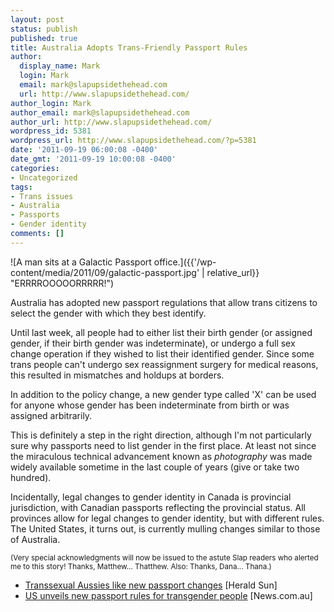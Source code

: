 ```yaml
---
layout: post
status: publish
published: true
title: Australia Adopts Trans-Friendly Passport Rules
author:
  display_name: Mark
  login: Mark
  email: mark@slapupsidethehead.com
  url: http://www.slapupsidethehead.com/
author_login: Mark
author_email: mark@slapupsidethehead.com
author_url: http://www.slapupsidethehead.com/
wordpress_id: 5381
wordpress_url: http://www.slapupsidethehead.com/?p=5381
date: '2011-09-19 06:00:08 -0400'
date_gmt: '2011-09-19 10:00:08 -0400'
categories:
- Uncategorized
tags:
- Trans issues
- Australia
- Passports
- Gender identity
comments: []
---
```

![A man sits at a Galactic Passport office.]({{'/wp-content/media/2011/09/galactic-passport.jpg' | relative_url}} "ERRRROOOOORRRRR!")

Australia has adopted new passport regulations that allow trans citizens to select the gender with which they best identify.

Until last week, all people had to either list their birth gender (or assigned gender, if their birth gender was indeterminate), or undergo a full sex change operation if they wished to list their identified gender. Since some trans people can't undergo sex reassignment surgery for medical reasons, this resulted in mismatches and holdups at borders.

In addition to the policy change, a new gender type called 'X' can be used for anyone whose gender has been indeterminate from birth or was assigned arbitrarily.

This is definitely a step in the right direction, although I'm not particularly sure why passports need to list gender in the first place. At least not since the miraculous technical advancement known as _photography_ was made widely available sometime in the last couple of years (give or take two hundred).

Incidentally, legal changes to gender identity in Canada is provincial jurisdiction, with Canadian passports reflecting the provincial status. All provinces allow for legal changes to gender identity, but with different rules. The United States, it turns out, is currently mulling changes similar to those of Australia.

<small>(Very special acknowledgments will now be issued to the astute Slap readers who alerted me to this story! Thanks, Matthew... Thatthew. Also: Thanks, Dana... Thana.)</small>

- [Transsexual Aussies like new passport changes](http://www.heraldsun.com.au/news/more-news/transsexual-aussies-like-new-passport-changes/story-fn7x8me2-1226137912986) [Herald Sun]
- [US unveils new passport rules for transgender people](http://www.news.com.au/breaking-news/us-unveils-new-passport-rules-for-transgender-people/story-e6frfku0-1225877998240) [News.com.au]
